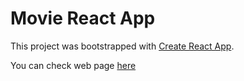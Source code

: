 # Movie React App

This project was bootstrapped with [Create React App](https://github.com/facebook/create-react-app).

You can check web page [here](https://kypocha.github.io/movie-app/)